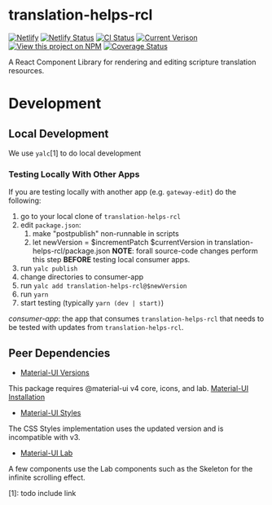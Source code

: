 
# translation-helps-rcl

[![Netlify](https://www.netlify.com/img/global/badges/netlify-color-accent.svg)](https://www.netlify.com)
[![Netlify Status](https://api.netlify.com/api/v1/badges/57413041-9de1-4d67-969e-3d5a2cd4225c/deploy-status)](https://app.netlify.com/sites/translation-helps-rcl/deploys)
[![CI Status](https://github.com/unfoldingWord/translation-helps-rcl/workflows/CI/badge.svg)](https://github.com/unfoldingWord/translation-helps-rcl/actions)
[![Current Verison](https://img.shields.io/github/tag/unfoldingWord/translation-helps-rcl.svg)](https://github.com/unfoldingWord/translation-helps-rcl/tags)
[![View this project on NPM](https://img.shields.io/npm/v/translation-helps-rcl)](https://www.npmjs.com/package/translation-helps-rcl)
[![Coverage Status](https://coveralls.io/repos/github/unfoldingWord/translation-helps-rcl/badge.svg?branch=main)](https://coveralls.io/github/unfoldingWord/translation-helps-rcl?branch=main)

A React Component Library for rendering and editing scripture translation resources.

# Development

## Local Development

We use `yalc`[1] to do local development

### Testing Locally With Other Apps

If you are testing locally with another  app (e.g. `gateway-edit`) do the
following:

1. go to your local clone of `translation-helps-rcl`
2. edit `package.json`: 
    1. make "postpublish" non-runnable in scripts
    2. let newVersion = $incrementPatch $currentVersion in
       translation-helps-rcl/package.json __NOTE__: forall source-code changes
       perform this step __BEFORE__ testing local consumer apps.
3. run `yalc publish` 
4. change directories to consumer-app
5. run `yalc add translation-helps-rcl@$newVersion`
6. run `yarn`
7. start testing (typically `yarn (dev | start)`) 

_consumer-app_: the app that consumes `translation-helps-rcl` that needs to be
tested with updates from `translation-helps-rcl`.

## Peer Dependencies

- [Material-UI Versions](https://material-ui.com/versions/)

This package requires @material-ui v4 core, icons, and lab. [Material-UI Installation](https://material-ui.com/getting-started/installation/)

- [Material-UI Styles](https://material-ui.com/styles/basics/)

The CSS Styles implementation uses the updated version and is incompatible with v3.

- [Material-UI Lab](https://material-ui.com/components/about-the-lab/)

A few components use the Lab components such as the Skeleton for the infinite scrolling effect.

[1]: todo include link
